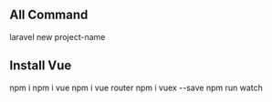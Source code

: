 

## All Command
laravel new project-name

## Install Vue
npm i
npm i vue
npm i vue router
npm i vuex --save
npm run watch

